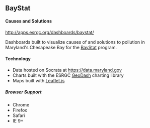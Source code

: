 ## BayStat

#### Causes and Solutions

http://apps.esrgc.org/dashboards/baystat/

Dashboards built to visualize causes of and solutions to pollution in Maryland's Chesapeake Bay for the [BayStat](http://www.baystat.maryland.gov/) program. 

#### Technology

* Data hosted on Socrata at https://data.maryland.gov
* Charts built with the ESRGC [GeoDash](https://github.com/esrgc/geodash) charting library 
* Maps built with [Leaflet.js](https://github.com/Leaflet/Leaflet)

##### Browser Support

* Chrome
* Firefox
* Safari
* IE 9+
